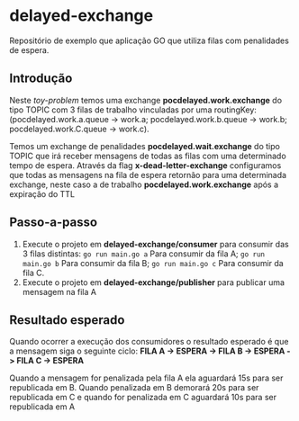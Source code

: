 # delayed-exchange
Repositório de exemplo que aplicação GO que utiliza filas com penalidades de espera.

## Introdução
Neste _toy-problem_ temos uma exchange **pocdelayed.work.exchange** do tipo TOPIC com 3 filas de trabalho vinculadas por uma routingKey:
(pocdelayed.work.a.queue -> work.a; pocdelayed.work.b.queue -> work.b; pocdelayed.work.C.queue -> work.c).

Temos um exchange de penalidades **pocdelayed.wait.exchange** do tipo TOPIC que irá receber mensagens de todas as filas com uma determinado tempo de espera. Através da flag **x-dead-letter-exchange** configuramos que todas as mensagens na fila de espera retornão para uma determinada exchange, neste caso a de trabalho **pocdelayed.work.exchange** após a expiração do TTL

## Passo-a-passo
1. Execute o projeto em **delayed-exchange/consumer** para consumir das 3 filas distintas: `go run main.go a` Para consumir da fila A;
`go run main.go b` Para consumir da fila B; `go run main.go c` Para consumir da fila C.
2. Execute o projeto em **delayed-exchange/publisher** para publicar uma mensagem na fila A

## Resultado esperado
Quando ocorrer a execução dos consumidores o resultado esperado é que a mensagem siga o seguinte ciclo: **FILA A -> ESPERA -> FILA B -> ESPERA -> FILA C -> ESPERA**

Quando a mensagem for penalizada pela fila A ela aguardará 15s para ser republicada em B. Quando penalizada em B demorará 20s para ser republicada em C e quando for penalizada em C aguardará 10s para ser republicada em A



